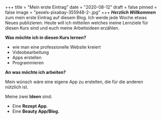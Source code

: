 +++
title = "Mein erste Eintrag"
date = "2020-08-12"
draft = false
pinned = false
image = "pexels-pixabay-355948-2-.jpg"
+++
***Herzlich Willkommen*** zum mein erste Eintrag auf diesem Blog. Ich werde jede Woche etwas Neues publizieren. Heute will ich mitteilen welches meine Lernziele für diesen Kurs sind und euch meine Arbeitsideen erzählen.

**Was möchte ich in diesen Kurs lernen?**

* wie man eine professionelle Website kreiert
* Videobearbeitung
* Apps erstellen
* Programmieren

**An was möchte ich arbeiten?**

Mein wünsch wäre eine eigene App zu erstellen, die für die anderen nützlich ist.

Meine zwei **Ideen** sind:

* Eine **Rezept App**. 
* Eine **Beauty App/Blog.**